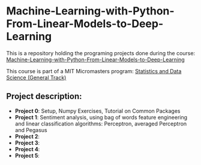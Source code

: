 # Machine-Learning-with-Python-From-Linear-Models-to-Deep-Learning
This is a repository holding the programing projects done during the course:<br>
[Machine-Learning-with-Python-From-Linear-Models-to-Deep-Learning](https://www.edx.org/learn/machine-learning/massachusetts-institute-of-technology-machine-learning-with-python-from-linear-models-to-deep-learning)

This course is part of a MIT Micromasters program: [Statistics and Data Science (General Track)](https://www.edx.org/masters/micromasters/mitx-statistics-and-data-science-general-track?index=product&queryID=73a3540be72ac4ceba750abb2930dce3&position=4&linked_from=autocomplete&c=autocomplete)

## Project description:
- **Project 0**: Setup, Numpy Exercises, Tutorial on Common Packages
- **Project 1**: Sentiment analysis, using bag of words feature engineering and linear classification algorithms: Perceptron, averaged Perceptron and Pegasus
- **Project 2**:
- **Project 3**:
- **Project 4**:
- **Project 5**:
